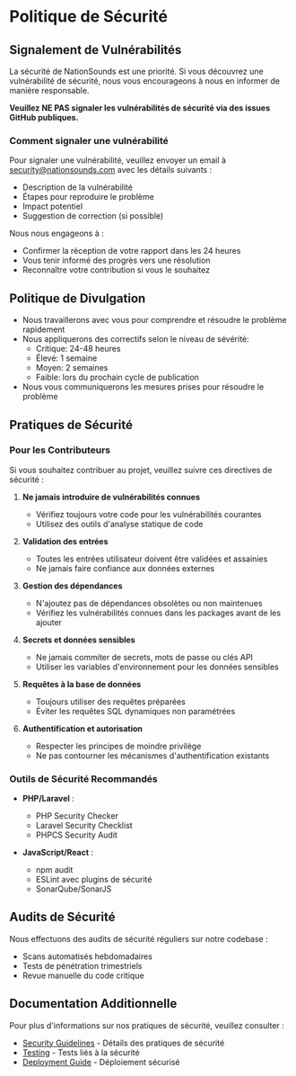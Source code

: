 # Politique de Sécurité

## Signalement de Vulnérabilités

La sécurité de NationSounds est une priorité. Si vous découvrez une vulnérabilité de sécurité, nous vous encourageons à nous en informer de manière responsable.

**Veuillez NE PAS signaler les vulnérabilités de sécurité via des issues GitHub publiques.**

### Comment signaler une vulnérabilité

Pour signaler une vulnérabilité, veuillez envoyer un email à security@nationsounds.com avec les détails suivants :

- Description de la vulnérabilité
- Étapes pour reproduire le problème
- Impact potentiel
- Suggestion de correction (si possible)

Nous nous engageons à :

- Confirmer la réception de votre rapport dans les 24 heures
- Vous tenir informé des progrès vers une résolution
- Reconnaître votre contribution si vous le souhaitez

## Politique de Divulgation

- Nous travaillerons avec vous pour comprendre et résoudre le problème rapidement
- Nous appliquerons des correctifs selon le niveau de sévérité:
  - Critique: 24-48 heures
  - Élevé: 1 semaine
  - Moyen: 2 semaines
  - Faible: lors du prochain cycle de publication
- Nous vous communiquerons les mesures prises pour résoudre le problème

## Pratiques de Sécurité

### Pour les Contributeurs

Si vous souhaitez contribuer au projet, veuillez suivre ces directives de sécurité :

1. **Ne jamais introduire de vulnérabilités connues**
   - Vérifiez toujours votre code pour les vulnérabilités courantes
   - Utilisez des outils d'analyse statique de code

2. **Validation des entrées**
   - Toutes les entrées utilisateur doivent être validées et assainies
   - Ne jamais faire confiance aux données externes

3. **Gestion des dépendances**
   - N'ajoutez pas de dépendances obsolètes ou non maintenues
   - Vérifiez les vulnérabilités connues dans les packages avant de les ajouter

4. **Secrets et données sensibles**
   - Ne jamais commiter de secrets, mots de passe ou clés API
   - Utiliser les variables d'environnement pour les données sensibles

5. **Requêtes à la base de données**
   - Toujours utiliser des requêtes préparées
   - Éviter les requêtes SQL dynamiques non paramétrées

6. **Authentification et autorisation**
   - Respecter les principes de moindre privilège
   - Ne pas contourner les mécanismes d'authentification existants

### Outils de Sécurité Recommandés

- **PHP/Laravel** :
  - PHP Security Checker
  - Laravel Security Checklist
  - PHPCS Security Audit

- **JavaScript/React** :
  - npm audit
  - ESLint avec plugins de sécurité
  - SonarQube/SonarJS

## Audits de Sécurité

Nous effectuons des audits de sécurité réguliers sur notre codebase :

- Scans automatisés hebdomadaires
- Tests de pénétration trimestriels
- Revue manuelle du code critique

## Documentation Additionnelle

Pour plus d'informations sur nos pratiques de sécurité, veuillez consulter :

- [Security Guidelines](./docs/security-guidelines.md) - Détails des pratiques de sécurité
- [Testing](./docs/testing.md) - Tests liés à la sécurité
- [Deployment Guide](./docs/deployment-guide-backend.md) - Déploiement sécurisé